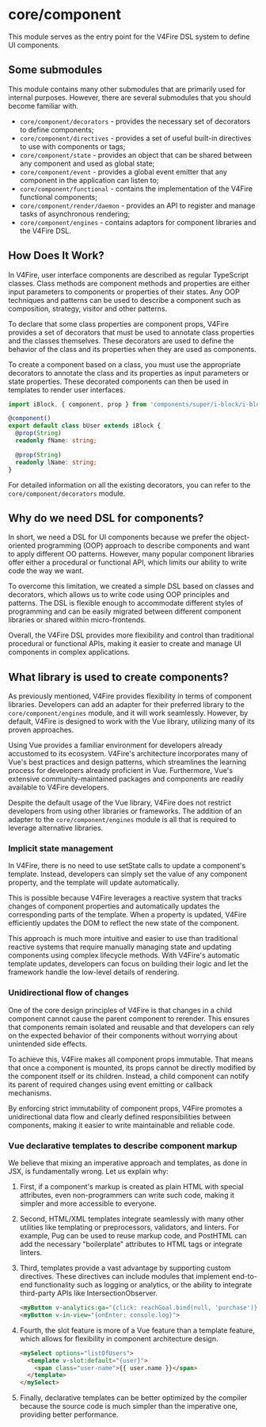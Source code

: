 # core/component

This module serves as the entry point for the V4Fire DSL system to define UI components.

## Some submodules

This module contains many other submodules that are primarily used for internal purposes.
However, there are several submodules that you should become familiar with.

* `core/component/decorators` - provides the necessary set of decorators to define components;
* `core/component/directives` - provides a set of useful built-in directives to use with components or tags;
* `core/component/state` - provides an object that can be shared between any component and used as global state;
* `core/component/event` - provides a global event emitter that any component in the application can listen to;
* `core/component/functional` - contains the implementation of the V4Fire functional components;
* `core/component/render/daemon` - provides an API to register and manage tasks of asynchronous rendering;
* `core/component/engines` - contains adaptors for component libraries and the V4Fire DSL.

## How Does It Work?

In V4Fire, user interface components are described as regular TypeScript classes.
Class methods are component methods and properties are either input parameters to components or
properties of their states.
Any OOP techniques and patterns can be used to describe a component such as composition, strategy, visitor
and other patterns.

To declare that some class properties are component props,
V4Fire provides a set of decorators that must be used to annotate class properties and the classes themselves.
These decorators are used to define the behavior of the class and its properties when they are used as components.

To create a component based on a class, you must use the appropriate decorators
to annotate the class and its properties as input parameters or state properties.
These decorated components can then be used in templates to render user interfaces.

```typescript
import iBlock, { component, prop } from 'components/super/i-block/i-block';

@component()
export default class bUser extends iBlock {
  @prop(String)
  readonly fName: string;

  @prop(String)
  readonly lName: string;
}
```

For detailed information on all the existing decorators, you can refer to the `core/component/decorators` module.

## Why do we need DSL for components?

In short, we need a DSL for UI components because we prefer the object-oriented programming (OOP) approach
to describe components and want to apply different OO patterns.
However, many popular component libraries offer either a procedural or functional API,
which limits our ability to write code the way we want.

To overcome this limitation, we created a simple DSL based on classes and decorators,
which allows us to write code using OOP principles and patterns.
The DSL is flexible enough to accommodate different styles of programming
and can be easily migrated between different component libraries or shared within micro-frontends.

Overall, the V4Fire DSL provides more flexibility and control than traditional procedural or functional APIs,
making it easier to create and manage UI components in complex applications.

## What library is used to create components?

As previously mentioned, V4Fire provides flexibility in terms of component libraries.
Developers can add an adapter for their preferred library to the `core/component/engines` module,
and it will work seamlessly.
However, by default, V4Fire is designed to work with the Vue library, utilizing many of its proven approaches.

Using Vue provides a familiar environment for developers already accustomed to its ecosystem.
V4Fire's architecture incorporates many of Vue's best practices and design patterns,
which streamlines the learning process for developers already proficient in Vue.
Furthermore, Vue's extensive community-maintained packages and components are readily available to V4Fire developers.

Despite the default usage of the Vue library,
V4Fire does not restrict developers from using other libraries or frameworks.
The addition of an adapter to the `core/component/engines` module is all that is required to
leverage alternative libraries.

### Implicit state management

In V4Fire, there is no need to use setState calls to update a component's template.
Instead, developers can simply set the value of any component property, and the template will update automatically.

This is possible because V4Fire leverages a reactive system that tracks changes of component properties and
automatically updates the corresponding parts of the template.
When a property is updated, V4Fire efficiently updates the DOM to reflect the new state of the component.

This approach is much more intuitive and easier to use than traditional reactive systems
that require manually managing state and updating components using complex lifecycle methods.
With V4Fire's automatic template updates, developers can focus on building their logic and let the framework handle
the low-level details of rendering.

### Unidirectional flow of changes

One of the core design principles of V4Fire is
that changes in a child component cannot cause the parent component to rerender.
This ensures that components remain isolated and reusable and
that developers can rely on the expected behavior of their components without worrying about unintended side effects.

To achieve this, V4Fire makes all component props immutable.
That means that once a component is mounted,
its props cannot be directly modified by the component itself or its children.
Instead, a child component can notify its parent of required changes using event emitting or callback mechanisms.

By enforcing strict immutability of component props,
V4Fire promotes a unidirectional data flow and clearly defined responsibilities between components,
making it easier to write maintainable and reliable code.

### Vue declarative templates to describe component markup

We believe that mixing an imperative approach and templates, as done in JSX, is fundamentally wrong.
Let us explain why:

1. First, if a component's markup is created as plain HTML with special attributes,
   even non-programmers can write such code, making it simpler and more accessible to everyone.

2. Second, HTML/XML templates integrate seamlessly with many other utilities like templating or preprocessors,
   validators, and linters.
   For example, Pug can be used to reuse markup code, and PostHTML can add the necessary "boilerplate" attributes
   to HTML tags or integrate linters.

3. Third, templates provide a vast advantage by supporting custom directives.
   These directives can include modules that implement end-to-end functionality such as logging or analytics,
   or the ability to integrate third-party APIs like IntersectionObserver.

   ```html
   <myButton v-analytics:ga="{click: reachGoal.bind(null, 'purchase')}" v-log:console="events">
   <myButton v-in-view="{onEnter: console.log}">
   ```

4. Fourth, the slot feature is more of a Vue feature than a template feature, which allows for flexibility in
   component architecture design.

   ```html
   <mySelect options="listOfUsers">
     <template v-slot:default="{user}">
       <span class="user-name">{{ user.name }}</span>
     </template>
   </mySelect>
   ```

5. Finally, declarative templates can be better optimized by the compiler because the source code is much simpler than
   the imperative one, providing better performance.
